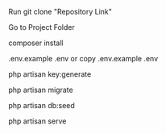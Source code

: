 Run git clone "Repository Link"

Go to Project Folder

composer install

.env.example .env or copy .env.example .env

php artisan key:generate

php artisan migrate

php artisan db:seed

php artisan serve
